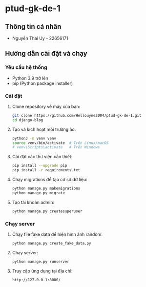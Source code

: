 # ptud-gk-de-1

## Thông tin cá nhân
- Nguyễn Thái Uy - 22656171

## Hướng dẫn cài đặt và chạy

### Yêu cầu hệ thống
- Python 3.9 trở lên
- pip (Python package installer)

### Cài đặt
1. Clone repository về máy của bạn:
    ```sh
    git clone https://github.com/Hellouyne2004/ptud-gk-de-1.git
    cd django-blog
    ```

2. Tạo và kích hoạt môi trường ảo:
    ```sh
    python3 -m venv venv
    source venv/bin/activate  # Trên Linux/macOS
    # venv\Scripts\activate   # Trên Windows
    ```
    
3. Cài đặt các thư viện cần thiết:
    ```sh
    pip install --upgrade pip
    pip install -r requirements.txt
    ```

4. Chạy migrations để tạo cơ sở dữ liệu:
    ```sh
    python manage.py makemigrations
    python manage.py migrate
    ```

5. Tạo tài khoản admin:
    ```sh
    python manage.py createsuperuser
    ```

### Chạy server
1. Chạy file fake data để hiện hình ảnh random:
    ```sh
    python manage.py create_fake_data.py
    ```
    
2. Chạy server:
    ```sh
    python manage.py runserver
    ```

3. Truy cập ứng dụng tại địa chỉ:
    ```
    http://127.0.0.1:8000/
    ```
